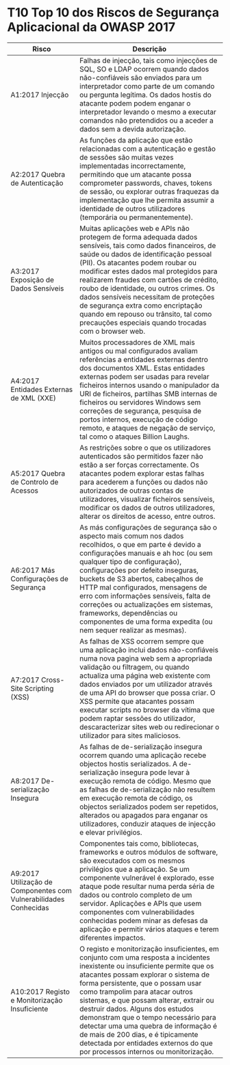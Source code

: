 # T10 Top 10 dos Riscos de Segurança Aplicacional da OWASP 2017
| Risco | Descrição | 
| -- | -- |
| A1:2017 Injecção | Falhas de injecção, tais como injecções de SQL, SO e LDAP ocorrem quando dados não-confiáveis são enviados para um interpretador como parte de um comando ou pergunta legítima. Os dados hostis do atacante podem podem enganar o interpretador levando o mesmo a executar comandos não pretendidos ou a aceder a dados sem a devida autorização. |
| A2:2017 Quebra de Autenticação | As funções da aplicação que estão relacionadas com a autenticação e gestão de sessões são muitas vezes implementadas incorrectamente, permitindo que um atacante possa comprometer passwords, chaves, tokens de sessão, ou explorar outras fraquezas da implementação que lhe permita assumir a identidade de outros utilizadores (temporária ou permanentemente).
| A3:2017 Exposição de Dados Sensíveis | Muitas aplicações web e APIs não protegem de forma adequada dados sensíveis, tais como dados financeiros, de saúde ou dados de identificação pessoal (PII). Os atacantes podem roubar ou modificar estes dados mal protegidos para realizarem fraudes com cartões de crédito, roubo de identidade, ou outros crimes. Os dados sensíveis necessitam de proteções de segurança extra como encriptação quando em repouso ou trânsito, tal como precauções especiais quando trocadas com o browser web. |
| A4:2017 Entidades Externas de XML (XXE) | Muitos processadores de XML mais antigos ou mal configurados avaliam referências a entidades externas dentro dos documentos XML. Estas entidades externas podem ser usadas para revelar ficheiros internos usando o manipulador da URI de ficheiros, partilhas SMB internas de ficheiros ou servidores Windows sem correções de segurança, pesquisa de portos internos, execução de código remoto, e ataques de negação de serviço, tal como o ataques Billion Laughs. |
| A5:2017 Quebra de Controlo de Acessos | As restrições sobre o que os utilizadores autenticados são permitidos fazer não estão a ser forças correctamente. Os atacantes podem explorar estas falhas para acederem a funções ou dados não autorizados de outras contas de utilizadores, visualizar ficheiros sensíveis, modificar os dados de outros utilizadores, alterar os direitos de acesso, entre outros. |
| A6:2017 Más Configurações de Segurança | As más configurações de segurança são o aspecto mais comum nos dados recolhidos, o que em parte é devido a configurações manuais e ah hoc (ou sem qualquer tipo de configuração), configurações por defeito inseguras,  buckets de S3 abertos, cabeçalhos de HTTP mal configurados, mensagens de erro com informações sensíveis, falta de correções ou actualizações em sistemas, frameworks, dependências ou componentes de uma forma expedita (ou nem sequer realizar as mesmas). |
| A7:2017 Cross-Site Scripting (XSS) | As falhas de XSS ocorrem sempre que uma aplicação inclui dados não-confiáveis numa nova pagina web sem a apropriada validação ou filtragem, ou quando actualiza uma página web existente com dados enviados por um utilizador através de uma API do browser que possa criar. O XSS permite que atacantes possam executar scripts no browser da vítima que podem raptar sessões do utilizador, descaracterizar sites web ou redirecionar o utilizador para sites maliciosos. |
| A8:2017 De-serialização Insegura | As falhas de de-serialização insegura ocorrem quando uma aplicação recebe objectos hostis serializados. A de-serialização insegura pode levar à execução remota de código. Mesmo que as falhas de de-serialização não resultem em execução remota de código, os objectos serializados podem ser repetidos, alterados ou apagados para enganar os utilizadores, conduzir ataques de injecção e elevar privilégios. |
| A9:2017 Utilização de Componentes com Vulnerabilidades Conhecidas | Componentes tais como, bibliotecas, frameworks e outros módulos de software, são executados com os mesmos privilégios que a aplicação. Se um componente vulnerável é explorado, esse ataque pode resultar numa perda séria de dados ou controlo completo de um servidor. Aplicações e APIs que usem componentes com vulnerabilidades conhecidas podem minar as defesas da aplicação e permitir vários ataques e terem diferentes impactos. |
| A10:2017 Registo e Monitorização Insuficiente | O registo e monitorização insuficientes, em conjunto com uma resposta a incidentes inexistente ou insuficiente permite que os atacantes possam explorar o sistema de forma persistente, que o possam usar como trampolim para atacar outros sistemas, e que possam alterar, extrair ou destruir dados. Alguns dos estudos demonstram que o tempo necessário para detectar uma uma quebra de informação é de mais de 200 dias, e é tipicamente detectada por entidades externos do que por processos internos ou monitorização. |